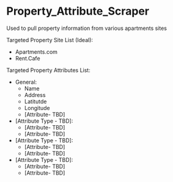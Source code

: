 # Property_Attribute_Scraper
Used to pull property information from various apartments sites

Targeted Property Site List (Ideal):
  - Apartments.com
  - Rent.Cafe
  
Targeted Property Attributes List:
  - General:
    - Name
    - Address
    - Latitutde
    - Longitude
    - [Attribute- TBD]
  - [Attribute Type - TBD]:
    - [Attribute- TBD]
    - [Attribute- TBD]
  - [Attribute Type - TBD]:
    - [Attribute- TBD]
    - [Attribute- TBD]
  - [Attribute Type - TBD]:
    - [Attribute- TBD]
    - [Attribute- TBD] 
